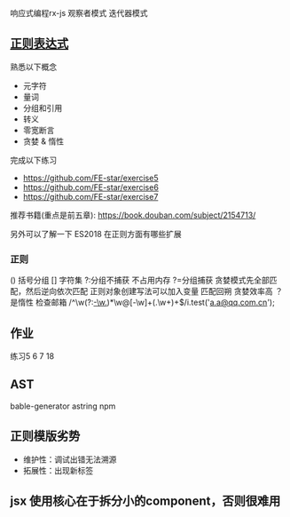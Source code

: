 响应式编程rx-js
观察者模式 迭代器模式
## [正则表达式](https://developer.mozilla.org/zh-CN/docs/Web/JavaScript/Guide/Regular_Expressions)

熟悉以下概念
- 元字符
- 量词
- 分组和引用
- 转义
- 零宽断言
- 贪婪 & 惰性

完成以下练习
- https://github.com/FE-star/exercise5
- https://github.com/FE-star/exercise6
- https://github.com/FE-star/exercise7

推荐书籍(重点是前五章): https://book.douban.com/subject/2154713/ 

另外可以了解一下 ES2018 在正则方面有哪些扩展

### 正则
() 括号分组
[] 字符集
?:分组不捕获 不占用内存
?=分组捕获
贪婪模式先全部匹配，然后逆向依次匹配
正则对象创建写法可以加入变量
匹配回朔
贪婪效率高
？是惰性
检查邮箱 /^\w(?:[-\w\.](?![-\.]))*\w@[-\w]+(\.\w+)+$/i.test('a.a@qq.com.cn');
## 作业
练习5 6 7 18 
## AST
bable-generator
astring npm

## 正则模版劣势
- 维护性：调试出错无法溯源
- 拓展性：出现新标签

## jsx 使用核心在于拆分小的component，否则很难用